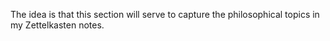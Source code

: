 The idea is that this section will serve to capture the philosophical topics in my Zettelkasten notes.